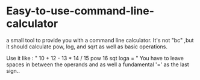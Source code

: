 # Easy-to-use-command-line-calculator
a small tool to provide you with a command line calculator. It's not "bc" ,but it should calculate pow, log, and sqrt as well as basic operations.

Use it like : " <program name> 10 + 12 - 13 * 14 / 15 pow 16 sqt loga = "
You have to leave spaces in between the operands and as well a fundamental 
'=' as the last sign..
